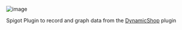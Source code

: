 ![image](https://user-images.githubusercontent.com/49030779/152667219-7e7a76e8-fcfa-4f7c-805c-384c6c8dbf8f.png)

Spigot Plugin to record and graph data from the [DynamicShop](https://github.com/7sat/SSDynamicShop) plugin
